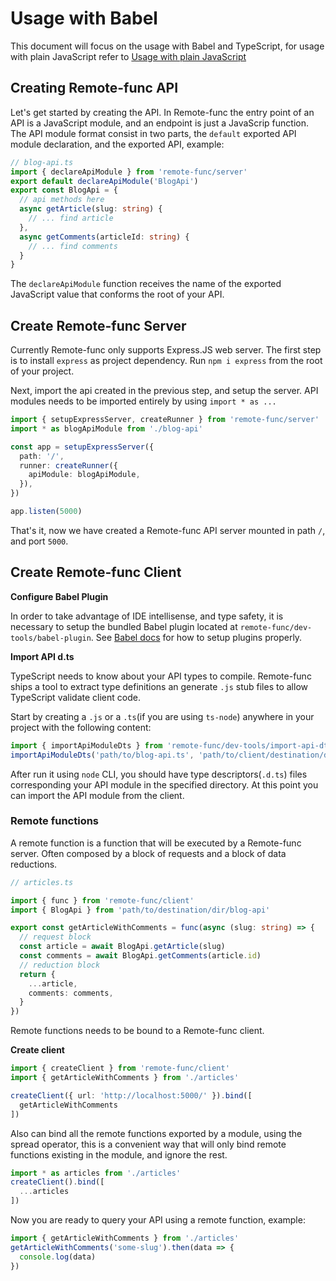 # Usage with Babel

This document will focus on the usage with Babel and TypeScript, for usage with plain JavaScript refer to [Usage with plain JavaScript](usage_with_plain_js.md)

## Creating Remote-func API

Let's get started by creating the API. In Remote-func the entry point of an API is a JavaScript module, and an endpoint is just a JavaScrip function. The API module format consist in two parts, the `default` exported API module declaration, and the exported API, example:
```ts
// blog-api.ts
import { declareApiModule } from 'remote-func/server'
export default declareApiModule('BlogApi')
export const BlogApi = {
  // api methods here
  async getArticle(slug: string) {
    // ... find article
  },
  async getComments(articleId: string) {
    // ... find comments
  }
}
```

The `declareApiModule` function receives the name of the exported JavaScript value that conforms the root of your API.

## Create Remote-func Server

Currently Remote-func only supports Express.JS web server. The first step is to install `express` as project dependency. Run `npm i express` from the root of your project.

Next, import the api created in the previous step, and setup the server. API modules needs to be imported entirely by using `import * as ...`

```ts
import { setupExpressServer, createRunner } from 'remote-func/server'
import * as blogApiModule from './blog-api'

const app = setupExpressServer({
  path: '/',
  runner: createRunner({
    apiModule: blogApiModule,
  }),
})

app.listen(5000)
```

That's it, now we have created a Remote-func API server mounted in path `/`, and port `5000`.

## Create Remote-func Client

**Configure Babel Plugin**

In order to take advantage of IDE intellisense, and type safety, it is necessary to setup the bundled Babel plugin located at `remote-func/dev-tools/babel-plugin`. See [Babel docs](https://babeljs.io/docs/en/plugins/#plugin-preset-paths) for how to setup plugins properly.

**Import API d.ts**

TypeScript needs to know about your API types to compile. Remote-func ships a tool to extract type definitions an generate `.js` stub files to allow TypeScript validate client code.

Start by creating a `.js` or a `.ts`(if you are using `ts-node`) anywhere in your project with the following content:

```ts
import { importApiModuleDts } from 'remote-func/dev-tools/import-api-dts'
importApiModuleDts('path/to/blog-api.ts', 'path/to/client/destination/dir/')
```

After run it using `node` CLI, you should have type descriptors(`.d.ts`) files corresponding your API module in the specified directory. At this point you can import the API module from the client.

### Remote functions

A remote function is a function that will be executed by a Remote-func server. Often composed by a block of requests and a block of data reductions.

```ts
// articles.ts

import { func } from 'remote-func/client'
import { BlogApi } from 'path/to/destination/dir/blog-api'

export const getArticleWithComments = func(async (slug: string) => {
  // request block
  const article = await BlogApi.getArticle(slug)
  const comments = await BlogApi.getComments(article.id)
  // reduction block
  return {
    ...article,
    comments: comments,
  }
})
```

Remote functions needs to be bound to a Remote-func client.

**Create client**

```ts
import { createClient } from 'remote-func/client'
import { getArticleWithComments } from './articles'

createClient({ url: 'http://localhost:5000/' }).bind([
  getArticleWithComments
])
```

Also can bind all the remote functions exported by a module, using the spread operator, this is a convenient way that will only bind remote functions existing in the module, and ignore the rest.

```ts
import * as articles from './articles'
createClient().bind([
  ...articles
])
```

Now you are ready to query your API using a remote function, example:

```ts
import { getArticleWithComments } from './articles'
getArticleWithComments('some-slug').then(data => {
  console.log(data)
})
```
